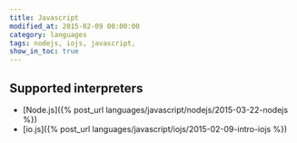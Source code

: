 ```yaml
---
title: Javascript
modified_at: 2015-02-09 00:00:00
category: languages
tags: nodejs, iojs, javascript,
show_in_toc: true
---
```


## Supported interpreters

* [Node.js]({% post_url languages/javascript/nodejs/2015-03-22-nodejs %})
* [io.js]({% post_url languages/javascript/iojs/2015-02-09-intro-iojs %})
